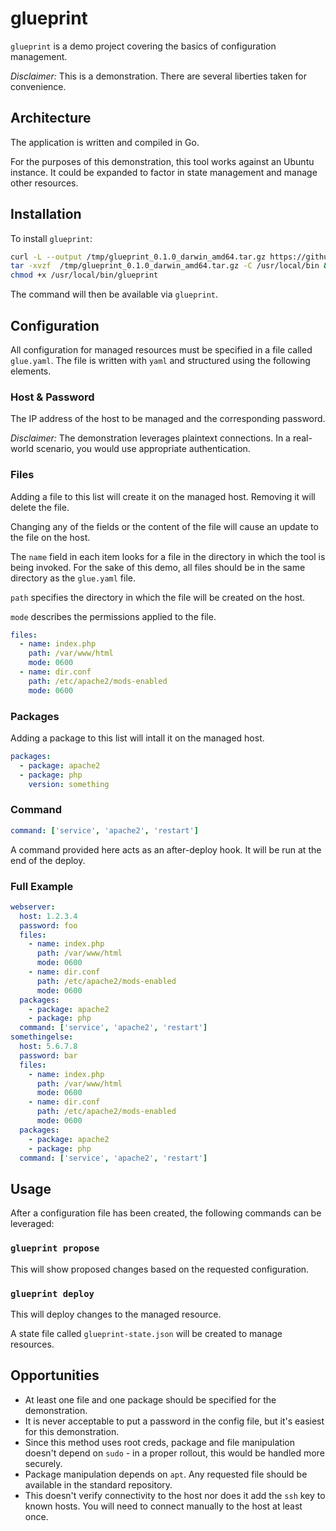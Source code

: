# glueprint

`glueprint` is a demo project covering the basics of configuration management.

*Disclaimer:* This is a demonstration. There are several liberties taken for convenience.

## Architecture

The application is written and compiled in Go.

For the purposes of this demonstration, this tool works against an Ubuntu instance. It could be expanded to factor in state management and manage other resources.

## Installation

To install `glueprint`:

```bash
curl -L --output /tmp/glueprint_0.1.0_darwin_amd64.tar.gz https://github.com/echoboomer/glueprint/releases/download/v0.1.0/glueprint_0.1.0_darwin_amd64.tar.gz && \
tar -xvzf  /tmp/glueprint_0.1.0_darwin_amd64.tar.gz -C /usr/local/bin && \
chmod +x /usr/local/bin/glueprint
```

The command will then be available via `glueprint`.

## Configuration

All configuration for managed resources must be specified in a file called `glue.yaml`. The file is written with `yaml` and structured using the following elements.

### Host & Password

The IP address of the host to be managed and the corresponding password.

*Disclaimer:* The demonstration leverages plaintext connections. In a real-world scenario, you would use appropriate authentication.

### Files

Adding a file to this list will create it on the managed host. Removing it will delete the file.

Changing any of the fields or the content of the file will cause an update to the file on the host.

The `name` field in each item looks for a file in the directory in which the tool is being invoked. For the sake of this demo, all files should be in the same directory as the `glue.yaml` file.

`path` specifies the directory in which the file will be created on the host.

`mode` describes the permissions applied to the file.

```yaml
files:
  - name: index.php
    path: /var/www/html
    mode: 0600
  - name: dir.conf
    path: /etc/apache2/mods-enabled
    mode: 0600
```

### Packages

Adding a package to this list will intall it on the managed host.

```yaml
packages:
  - package: apache2
  - package: php
    version: something
```

### Command

```yaml
command: ['service', 'apache2', 'restart']
```

A command provided here acts as an after-deploy hook. It will be run at the end of the deploy.

### Full Example

```yaml
webserver:
  host: 1.2.3.4
  password: foo
  files:
    - name: index.php
      path: /var/www/html
      mode: 0600
    - name: dir.conf
      path: /etc/apache2/mods-enabled
      mode: 0600
  packages:
    - package: apache2
    - package: php
  command: ['service', 'apache2', 'restart']
somethingelse:
  host: 5.6.7.8
  password: bar
  files:
    - name: index.php
      path: /var/www/html
      mode: 0600
    - name: dir.conf
      path: /etc/apache2/mods-enabled
      mode: 0600
  packages:
    - package: apache2
    - package: php
  command: ['service', 'apache2', 'restart']
```

## Usage

After a configuration file has been created, the following commands can be leveraged:

### `glueprint propose`

This will show proposed changes based on the requested configuration.

### `glueprint deploy`

This will deploy changes to the managed resource.

A state file called `glueprint-state.json` will be created to manage resources.

## Opportunities

- At least one file and one package should be specified for the demonstration.
- It is never acceptable to put a password in the config file, but it's easiest for this demonstration.
- Since this method uses root creds, package and file manipulation doesn't depend on `sudo` - in a proper rollout, this would be handled more securely.
- Package manipulation depends on `apt`. Any requested file should be available in the standard repository.
- This doesn't verify connectivity to the host nor does it add the `ssh` key to known hosts. You will need to connect manually to the host at least once.
